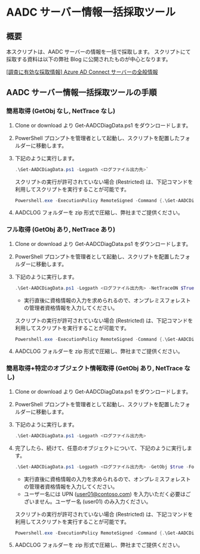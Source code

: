 # AADC サーバー情報一括採取ツール

## 概要

本スクリプトは、AADC サーバーの情報を一括で採取します。
スクリプトにて採取する資料は以下の弊社 Blog に公開されたものが中心となります。

[\[調査に有効な採取情報\] Azure AD Connect サーバーの全般情報](https://github.com/jpazureid/blog/blob/master/azure-active-directory-connect/general-information.md )
  
## AADC サーバー情報一括採取ツールの手順

### 簡易取得 (GetObj なし, NetTrace なし)

1. Clone or download より Get-AADCDiagData.ps1 をダウンロードします。
2. PowerShell プロンプトを管理者として起動し、スクリプトを配置したフォルダーに移動します。
3. 下記のように実行します。

    ```powershell
    .\Get-AADCDiagData.ps1 -Logpath <ログファイル出力先>`
    ```

    スクリプトの実行が許可されていない場合 (Restricted) は、下記コマンドを利用してスクリプトを実行することが可能です。

    ```powershell
    Powershell.exe -ExecutionPolicy RemoteSigned -Command {.\Get-AADCDiagData.ps1 -Logpath <ログファイル出力先>}
    ```

4. AADCLOG フォルダーを zip 形式で圧縮し、弊社までご提供ください。


### フル取得 (GetObj あり, NetTrace あり)

1. Clone or download より Get-AADCDiagData.ps1 をダウンロードします。
2. PowerShell プロンプトを管理者として起動し、スクリプトを配置したフォルダーに移動します。
3. 下記のように実行します。

    ```powershell
    .\Get-AADCDiagData.ps1 -Logpath <ログファイル出力先> -NetTraceON $True -GetObj $true
    ```

    * 実行直後に資格情報の入力を求められるので、オンプレミスフォレストの管理者資格情報を入力してください。

    スクリプトの実行が許可されていない場合 (Restricted) は、下記コマンドを利用してスクリプトを実行することが可能です。

    ```powershell
    Powershell.exe -ExecutionPolicy RemoteSigned -Command {.\Get-AADCDiagData.ps1 -Logpath <ログファイル出力先> -NetTraceON $true -GetObj $true}
    ```

4. AADCLOG フォルダーを zip 形式で圧縮し、弊社までご提供ください。


### 簡易取得+特定のオブジェクト情報取得 (GetObj あり, NetTrace なし)

1. Clone or download より Get-AADCDiagData.ps1 をダウンロードします。
2. PowerShell プロンプトを管理者として起動し、スクリプトを配置したフォルダーに移動します。
3. 下記のように実行します。

    ```powershell
    .\Get-AADCDiagData.ps1 -Logpath <ログファイル出力先>
    ```

4. 完了したら、続けて、任意のオブジェクトについて、下記のように実行します。

    ```powershell 
    .\Get-AADCDiagData.ps1 -Logpath <ログファイル出力先> -GetObj $true -ForestName <対象オブジェクトが存在するフォレスト名 (例 : contoso.com)> -ObjectName <オブジェクト名 (例 : user01)>
    ```

    * 実行直後に資格情報の入力を求められるので、オンプレミスフォレストの管理者資格情報を入力してください。
    * ユーザー名には UPN (user01@contoso.com) を入力いただく必要はございません。ユーザー名 (user01) のみ入力ください。 

    スクリプトの実行が許可されていない場合 (Restricted) は、下記コマンドを利用してスクリプトを実行することが可能です。

    ```powershell
    Powershell.exe -ExecutionPolicy RemoteSigned -Command {.\Get-AADCDiagData.ps1 -Logpath <ログファイル出力先> -GetObj $true -ForestName <対象オブジェクトが存在するフォレスト名 (例 : contoso.com)> -ObjectName <オブジェクト名 (例 : user01)}
    ````

5. AADCLOG フォルダーを zip 形式で圧縮し、弊社までご提供ください。